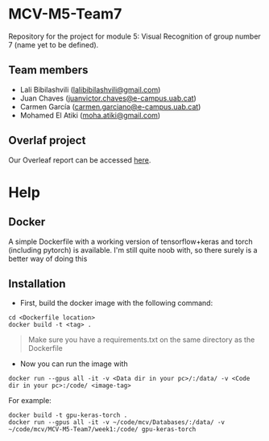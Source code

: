 # MCV-M5-Team7
Repository for the project for module 5: Visual Recognition of group number 7 (name yet to be defined).

## Team members
- Lali Bibilashvili (<lalibibilashvili@gmail.com>)
- Juan Chaves (<juanvictor.chaves@e-campus.uab.cat>)
- Carmen García (<carmen.garciano@e-campus.uab.cat>)
- Mohamed El Atiki (<moha.atiki@gmail.com>)

## Overlaf project
Our Overleaf report can be accessed [here](https://www.overleaf.com/read/rdpmxdjmwbyz).

# Help

## Docker

A simple Dockerfile with a working version of tensorflow+keras and torch (including pytorch) is available. I'm still quite noob with, so there surely is a better way of doing this

## Installation

- First,  build the docker image with the following command:

```
cd <Dockerfile location>
docker build -t <tag> . 
```

> Make sure you have a requirements.txt on the same directory as the Dockerfile

- Now you can run the image with

```
docker run --gpus all -it -v <Data dir in your pc>/:/data/ -v <Code dir in your pc>:/code/ <image-tag>
```

For example:

```
docker build -t gpu-keras-torch .
docker run --gpus all -it -v ~/code/mcv/Databases/:/data/ -v ~/code/mcv/MCV-M5-Team7/week1:/code/ gpu-keras-torch 
```
